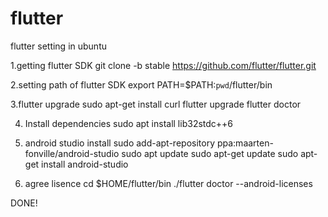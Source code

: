 # flutter

flutter setting in ubuntu

1.getting flutter SDK
git clone -b stable https://github.com/flutter/flutter.git

2.setting path of flutter SDK
export PATH=$PATH:`pwd`/flutter/bin

3.flutter upgrade
sudo apt-get install curl
flutter upgrade
flutter doctor

4. Install dependencies
sudo apt install lib32stdc++6 

5. android studio install
sudo add-apt-repository ppa:maarten-fonville/android-studio
sudo apt update
sudo apt-get update
sudo apt-get install android-studio

6. agree lisence
cd $HOME/flutter/bin
./flutter doctor --android-licenses

DONE!
